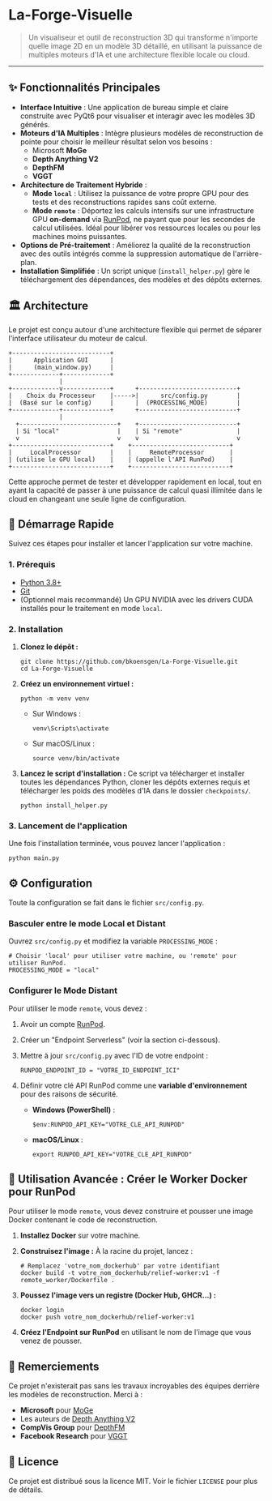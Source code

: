 # La-Forge-Visuelle

> Un visualiseur et outil de reconstruction 3D qui transforme n'importe quelle image 2D en un modèle 3D détaillé, en utilisant la puissance de multiples moteurs d'IA et une architecture flexible locale ou cloud.

---

## ✨ Fonctionnalités Principales

*   **Interface Intuitive** : Une application de bureau simple et claire construite avec PyQt6 pour visualiser et interagir avec les modèles 3D générés.
*   **Moteurs d'IA Multiples** : Intègre plusieurs modèles de reconstruction de pointe pour choisir le meilleur résultat selon vos besoins :
    *   Microsoft **MoGe**
    *   **Depth Anything V2**
    *   **DepthFM**
    *   **VGGT**
*   **Architecture de Traitement Hybride** :
    *   **Mode `local`** : Utilisez la puissance de votre propre GPU pour des tests et des reconstructions rapides sans coût externe.
    *   **Mode `remote`** : Déportez les calculs intensifs sur une infrastructure GPU **on-demand** via [RunPod](https://runpod.io), ne payant que pour les secondes de calcul utilisées. Idéal pour libérer vos ressources locales ou pour les machines moins puissantes.
*   **Options de Pré-traitement** : Améliorez la qualité de la reconstruction avec des outils intégrés comme la suppression automatique de l'arrière-plan.
*   **Installation Simplifiée** : Un script unique (`install_helper.py`) gère le téléchargement des dépendances, des modèles et des dépôts externes.

## 🏛️ Architecture

Le projet est conçu autour d'une architecture flexible qui permet de séparer l'interface utilisateur du moteur de calcul.

    +---------------------------+
    |      Application GUI      |
    |      (main_window.py)     |
    +-------------+-------------+
                  |
    +-------------v-------------+      +---------------------------+
    |    Choix du Processeur    |----->|      src/config.py        |
    |  (Basé sur le config)     |      |  (PROCESSING_MODE)        |
    +-------------+-------------+      +---------------------------+
                  |
      +---------------------------+    +---------------------------+
      | Si "local"                |    | Si "remote"               |
      v                           v    v                           v
    +---------------------------+    +---------------------------+
    |     LocalProcessor        |    |     RemoteProcessor       |
    | (utilise le GPU local)    |    | (appelle l'API RunPod)    |
    +---------------------------+    +---------------------------+

Cette approche permet de tester et développer rapidement en local, tout en ayant la capacité de passer à une puissance de calcul quasi illimitée dans le cloud en changeant une seule ligne de configuration.

## 🚀 Démarrage Rapide

Suivez ces étapes pour installer et lancer l'application sur votre machine.

### 1. Prérequis

*   [Python 3.8+](https://www.python.org/)
*   [Git](https://git-scm.com/)
*   (Optionnel mais recommandé) Un GPU NVIDIA avec les drivers CUDA installés pour le traitement en mode `local`.

### 2. Installation

1.  **Clonez le dépôt :**

        git clone https://github.com/bkoensgen/La-Forge-Visuelle.git
        cd La-Forge-Visuelle

2.  **Créez un environnement virtuel :**

        python -m venv venv
    
    *   Sur Windows :
    
            venv\Scripts\activate
    
    *   Sur macOS/Linux :
    
            source venv/bin/activate

3.  **Lancez le script d'installation :**
    Ce script va télécharger et installer toutes les dépendances Python, cloner les dépôts externes requis et télécharger les poids des modèles d'IA dans le dossier `checkpoints/`.

        python install_helper.py

### 3. Lancement de l'application

Une fois l'installation terminée, vous pouvez lancer l'application :

    python main.py

## ⚙️ Configuration

Toute la configuration se fait dans le fichier `src/config.py`.

### Basculer entre le mode Local et Distant

Ouvrez `src/config.py` et modifiez la variable `PROCESSING_MODE` :

    # Choisir 'local' pour utiliser votre machine, ou 'remote' pour utiliser RunPod.
    PROCESSING_MODE = "local"

### Configurer le Mode Distant

Pour utiliser le mode `remote`, vous devez :
1.  Avoir un compte [RunPod](https://runpod.io).
2.  Créer un "Endpoint Serverless" (voir la section ci-dessous).
3.  Mettre à jour `src/config.py` avec l'ID de votre endpoint :

        RUNPOD_ENDPOINT_ID = "VOTRE_ID_ENDPOINT_ICI"

4.  Définir votre clé API RunPod comme une **variable d'environnement** pour des raisons de sécurité.
    *   **Windows (PowerShell)** :

            $env:RUNPOD_API_KEY="VOTRE_CLE_API_RUNPOD"

    *   **macOS/Linux** :

            export RUNPOD_API_KEY="VOTRE_CLE_API_RUNPOD"

## 🐳 Utilisation Avancée : Créer le Worker Docker pour RunPod

Pour utiliser le mode `remote`, vous devez construire et pousser une image Docker contenant le code de reconstruction.

1.  **Installez Docker** sur votre machine.

2.  **Construisez l'image :**
    À la racine du projet, lancez :

        # Remplacez 'votre_nom_dockerhub' par votre identifiant
        docker build -t votre_nom_dockerhub/relief-worker:v1 -f remote_worker/Dockerfile .

3.  **Poussez l'image vers un registre (Docker Hub, GHCR...) :**

        docker login
        docker push votre_nom_dockerhub/relief-worker:v1

4.  **Créez l'Endpoint sur RunPod** en utilisant le nom de l'image que vous venez de pousser.

## 🙏 Remerciements

Ce projet n'existerait pas sans les travaux incroyables des équipes derrière les modèles de reconstruction. Merci à :
*   **Microsoft** pour [MoGe](https://github.com/microsoft/MoGe)
*   Les auteurs de [Depth Anything V2](https://github.com/DepthAnything/Depth-Anything-V2)
*   **CompVis Group** pour [DepthFM](https://github.com/CompVis/depth-fm)
*   **Facebook Research** pour [VGGT](https://github.com/facebookresearch/vggt)

## 📜 Licence

Ce projet est distribué sous la licence MIT. Voir le fichier `LICENSE` pour plus de détails.